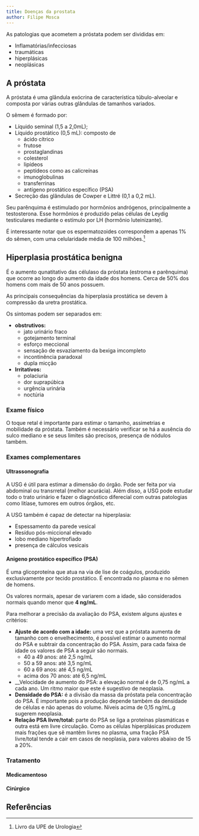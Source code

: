 ```yaml
---
title: Doenças da prostata
author: Filipe Mosca
---
```

As patologias que acometem a próstata podem ser divididas em:

- Inflamatórias/infecciosas
- traumáticas
- hiperplásicas
- neoplásicas

## A próstata

A próstata é uma glândula exócrina de característica túbulo-alveolar e composta por várias outras glândulas de tamanhos variados.

O sêmem é formado por:
- Líquido seminal (1,5 a 2,0mL);
- Líquido prostático (0,5 mL): composto de
    - ácido cítrico
    - frutose
    - prostaglandinas
    - colesterol
    - lipídeos
    - peptídeos como as  calicreínas
    - imunoglobulinas
    - transferrinas
    - antígeno prostático específico (PSA)
- Secreção das glândulas de Cowper e Littré (0,1 a 0,2 mL). 

Seu parênquima é estimulado por hormõnios andrógenos, principalmente a testosterona. Esse hormônios é  produzido pelas células de Leydig testiculares mediante o estímulo por LH (hormônio luteinizante).

É interessante notar que os espermatozoides correspondem a apenas 1% do sêmen, com uma celularidade média de 100 milhões.[^1] 

## Hiperplasia prostática benigna
É o aumento qunatitativo das célulaso da próstata (estroma e parênquima) que ocorre ao longo do aumento da idade dos homens. Cerca de 50% dos homens com mais de 50 anos possuem.  

As principais consequências da hiperplasia prostática se devem à compressão da uretra prostática. 

Os sintomas podem ser separados em:

- __obstrutivos:__
    - jato urinário fraco
    - gotejamento terminal
    - esforço meccional
    - sensação de esvaziamento da bexiga imcompleto
    - incontinência paradoxal
    - dupla micção
- __Irritativos:__ 
    - polaciuria
    - dor suprapúbica
    - urgência urinária
    - noctúria

### Exame físico
O toque retal é importante para estimar o tamanho, assimetrias e mobilidade da próstata. Também é necessário verificar se há a ausência do sulco mediano e se seus limites são precisos, presença de nódulos também.

### Exames complementares
#### Ultrassonografia
A USG é útil para estimar a dimensão do órgão.  Pode ser feita por via abdominal ou transrretal (melhor acurácia). Além disso, a USG pode estudar todo o trato urinário e fazer o diagnóstico diferecial com outras patologias como litíase, tumores em outros órgãos, etc. 

A USG também é capaz de detectar na hiperplasia:

- Espessamento da parede vesical
- Resíduo pós-miccional elevado
- lobo mediano hipertrofiado
- presença de cálculos vesicais

#### Anigeno prostático específico (PSA)
É uma glicoproteína que atua na via de lise de coágulos, produzido exclusivamente por tecido prostático. É encontrada no plasma e no sêmen de homens. 

Os valores normais, apesar de variarem com a idade, são considerados normais quando menor que __4 ng/mL__.

Para melhorar a precisão da avaliação do PSA, existem alguns ajustes e critérios:

- __Ajuste de acordo com a idade:__ uma vez que a próstata aumenta de tamanho com o envelhecimento, é possível estimar o aumento normal do PSA e subtrair da concentração do PSA. Assim, para cada faixa de idade os valores de PSA a seguir são normais.
    - 40 a 49 anos: até 2,5 ng/mL
    - 50 a 59 anos: até 3,5 ng/mL
    - 60 a 69 anos: até 4,5 ng/mL
    - acima dos 70 anos: até 6,5 ng/mL
- __Velocidade de aumento do PSA: a elevação
normal é de 0,75 ng/mL a cada ano. Um ritmo maior que este é sugestivo de neoplasia. 
- __Densidade do PSA:__ é a divisão da massa da próstata pela concentração do PSA. É importante pois a produção depende também da densidade de células e não apenas do volume. Níveis acima de 0,15 ng/mL.g sugerem neoplasia.
- __Relação PSA livre/total:__ parte do PSA se liga a proteínas plasmáticas e outra está em livre circulação. Como as células hiperplásicas produzem mais frações que sê mantêm livres no plasma, uma fração PSA livre/total tende a cair em casos de neoplasia, para valores abaixo de 15 a 20%.  

### Tratamento


#### Medicamentoso

#### Cirúrgico
## Referências
[^1]: Livro da UPE de Urologia
